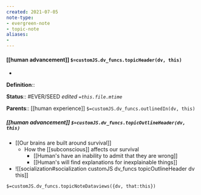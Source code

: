 ```yaml
---
created: 2021-07-05
note-type: 
- evergreen-note
- topic-note
aliases:
- 
---
```


#### [[human advancement]] `$=customJS.dv_funcs.topicHeader(dv, this)`
- 

**Definition**::

**Status**:: #EVER/SEED
*edited `=this.file.mtime`*

**Parents**:: [[human experience]]
`$=customJS.dv_funcs.outlinedIn(dv, this)`

##### [[human advancement]] `$=customJS.dv_funcs.topicOutlineHeader(dv, this)`
- [[Our brains are built around survival]]
	- How the [[subconscious]] affects our survival
		- [[Human's have an inability to admit that they are wrong]]
		- [[Human's will find explanations for inexplainable things]]
- ![[socialization#socialization customJS dv_funcs topicOutlineHeader dv this]]

`$=customJS.dv_funcs.topicNoteDataviews({dv, that:this})`
